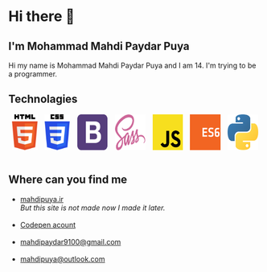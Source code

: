 # Hi there 👋

## I'm Mohammad Mahdi Paydar Puya

Hi my name is Mohammad Mahdi Paydar Puya and I am 14. I'm trying to be a programmer.

## Technolagies

<div style="display: flex; justify-content: space-around">
    <img src ="./images/html-5.svg" alt="HTML5 logo" width="10%" title='HTML5'/>
    <img src ="./images/css-3.svg" alt="CSS3 logo" width="10%" title='CSS3'/>
    <img src ="./images/bootstrap.svg" alt="Bootstrap logo" width="12%" title='Bootstrap'/>
    <img src ="./images/sass.svg" alt="Sass logo" width="12%" title='Sass'/>
    <img src ="./images/javascript.svg" alt="JavaScript logo" width="12%" title='JavaScript'/>
    <img src ="./images/es6.svg" alt="ES6 logo" width="12%" title='ES6'/>
    <img src="./images/python.svg" alt="Python" width="12%" title="Python">
</div>

<br>

## Where can you find me
<ul>
    <li>
        <a href="mahdipuya.ir">mahdipuya.ir</a>
        <br>
        <i>But this site is not made now I made it later.</i>
    </li>
    <br>
    <li>
    <a href="https://codepen.io/mahdipuya">Codepen acount</a>
    </li>
    <br>
    <li>
        <a href="mailto:mahdipayda9100@gmail.com">mahdipaydar9100@gmail.com</a>
    </li>
    <br>
    <li>
        <a href="mailto:mahdipuya@outlook.com"> mahdipuya@outlook.com</a>
    </li>
</ul>